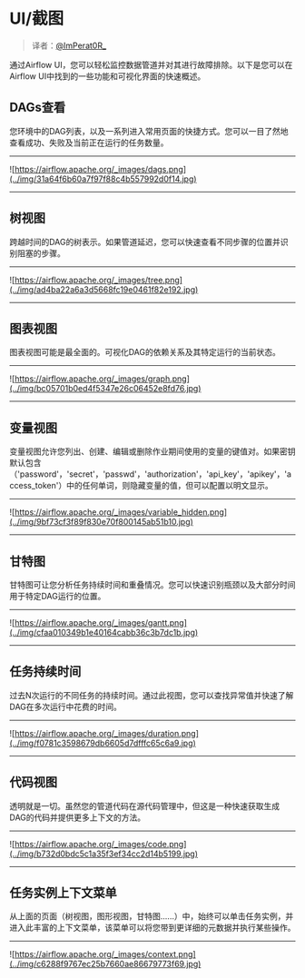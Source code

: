 # UI/截图

> 译者：[@ImPerat0R\_](https://github.com/tssujt)

通过Airflow UI，您可以轻松监控数据管道并对其进行故障排除。以下是您可以在Airflow UI中找到的一些功能和可视化界面的快速概述。

## DAGs查看

您环境中的DAG列表，以及一系列进入常用页面的快捷方式。您可以一目了然地查看成功、失败及当前正在运行的任务数量。

* * *

![https://airflow.apache.org/_images/dags.png](../img/31a64f6b60a7f97f88c4b557992d0f14.jpg)

* * *

## 树视图

跨越时间的DAG的树表示。如果管道延迟，您可以快速查看不同步骤的位置并识别阻塞的步骤。

* * *

![https://airflow.apache.org/_images/tree.png](../img/ad4ba22a6a3d5668fc19e0461f82e192.jpg)

* * *

## 图表视图

图表视图可能是最全面的。可视化DAG的依赖关系及其特定运行的当前状态。

* * *

![https://airflow.apache.org/_images/graph.png](../img/bc05701b0ed4f5347e26c06452e8fd76.jpg)

* * *

## 变量视图

变量视图允许您列出、创建、编辑或删除作业期间使用的变量的键值对。如果密钥默认包含（'password'，'secret'，'passwd'，'authorization'，'api_key'，'apikey'，'access_token'）中的任何单词，则隐藏变量的值，但可以配置以明文显示。

* * *

![https://airflow.apache.org/_images/variable_hidden.png](../img/9bf73cf3f89f830e70f800145ab51b10.jpg)

* * *

## 甘特图

甘特图可让您分析任务持续时间和重叠情况。您可以快速识别瓶颈以及大部分时间用于特定DAG运行的位置。

* * *

![https://airflow.apache.org/_images/gantt.png](../img/cfaa010349b1e40164cabb36c3b7dc1b.jpg)

* * *

## 任务持续时间

过去N次运行的不同任务的持续时间。通过此视图，您可以查找异常值并快速了解DAG在多次运行中花费的时间。

* * *

![https://airflow.apache.org/_images/duration.png](../img/f0781c3598679db6605d7dfffc65c6a9.jpg)

* * *

## 代码视图

透明就是一切。虽然您的管道代码在源代码管理中，但这是一种快速获取生成DAG的代码并提供更多上下文的方法。

* * *

![https://airflow.apache.org/_images/code.png](../img/b732d0bdc5c1a35f3ef34cc2d14b5199.jpg)

* * *

## 任务实例上下文菜单

从上面的页面（树视图，图形视图，甘特图......）中，始终可以单击任务实例，并进入此丰富的上下文菜单，该菜单可以将您带到更详细的元数据并执行某些操作。

* * *

![https://airflow.apache.org/_images/context.png](../img/c6288f9767ec25b7660ae86679773f69.jpg)
